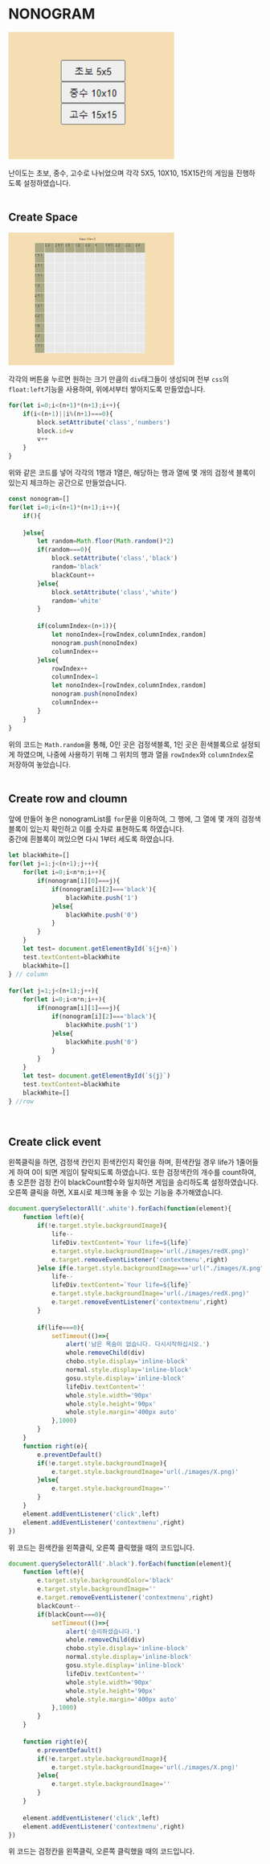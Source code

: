 # NONOGRAM
<img src="./readmeImages/2.PNG" width="330px">

난이도는 초보, 중수, 고수로 나뉘었으며 각각 5X5, 10X10, 15X15칸의 게임을 진행하도록 설정하였습니다.  
<br>

## Create Space
<img src="./readmeImages/1.PNG" width="330px">  

각각의 버튼을 누르면 원하는 크기 만큼의 `div`태그들이 생성되며 전부 `css`의 `float:left`기능을 사용하여, 위에서부터 쌓아지도록 만들었습니다.
```js
for(let i=0;i<(n+1)*(n+1);i++){
    if(i<(n+1)||i%(n+1)===0){
        block.setAttribute('class','numbers')
        block.id=v
        v++
    }
}
```
위와 같은 코드를 넣어 각각의 1행과 1열은, 해당하는 행과 열에 몇 개의 검정색 블록이 있는지 체크하는 공간으로 만들었습니다.
```js
const nonogram=[]
for(let i=0;i<(n+1)*(n+1);i++){
    if(){

    }else{
        let random=Math.floor(Math.random()*2)
        if(random===0){
            block.setAttribute('class','black')
            random='black'
            blackCount++
        }else{
            block.setAttribute('class','white')
            random='white'
        }

        if(columnIndex<(n+1)){
            let nonoIndex=[rowIndex,columnIndex,random]
            nonogram.push(nonoIndex)
            columnIndex++
        }else{
            rowIndex++
            columnIndex=1
            let nonoIndex=[rowIndex,columnIndex,random]
            nonogram.push(nonoIndex)
            columnIndex++
        }
    }
}
```
위의 코드는 `Math.random`을 통해, 0인 곳은 검정색블록, 1인 곳은 흰색블록으로 설정되게 하였으며, 나중에 사용하기 위해 그 위치의 행과 열을 `rowIndex`와 `columnIndex`로 저장하여 놓았습니다.  
<br>

## Create row and cloumn
앞에 만들어 놓은 nonogramList를 `for`문을 이용하여, 그 행에, 그 열에 몇 개의 검정색 블록이 있는지 확인하고 이를 숫자로 표현하도록 하였습니다.  
중간에 흰블록이 껴있으면 다시 1부터 세도록 하였습니다.
```js
let blackWhite=[]
for(let j=1;j<(n+1);j++){
    for(let i=0;i<n*n;i++){
        if(nonogram[i][0]===j){
            if(nonogram[i][2]==='black'){
                blackWhite.push('1')
            }else{
                blackWhite.push('0')
            }
        }
    }
    let test= document.getElementById(`${j+n}`)
    test.textContent=blackWhite
    blackWhite=[]
} // column

for(let j=1;j<(n+1);j++){
    for(let i=0;i<n*n;i++){
        if(nonogram[i][1]===j){
            if(nonogram[i][2]==='black'){
                blackWhite.push('1')
            }else{
                blackWhite.push('0')
            }
        }
    }
    let test= document.getElementById(`${j}`)
    test.textContent=blackWhite
    blackWhite=[]
} //row
```  
<br>

## Create click event
왼쪽클릭을 하면, 검정색 칸인지 흰색칸인지 확인을 하며, 흰색칸일 경우 life가 1줄어들게 하여 0이 되면 게임이 탈락되도록 하였습니다. 또한 검정색칸의 개수를 count하여, 총 오픈한 검정 칸이 blackCount함수와 일치하면 게임을 승리하도록 설정하였습니다.  
오른쪽 클릭을 하면, X표시로 체크해 놓을 수 있는 기능을 추가해였습니다.

```js
document.querySelectorAll('.white').forEach(function(element){
    function left(e){
        if(!e.target.style.backgroundImage){
            life--
            lifeDiv.textContent=`Your life=${life}`
            e.target.style.backgroundImage='url(./images/redX.png)'
            e.target.removeEventListener('contextmenu',right)
        }else if(e.target.style.backgroundImage==='url("./images/X.png")'){
            life--
            lifeDiv.textContent=`Your life=${life}`
            e.target.style.backgroundImage='url(./images/redX.png)'
            e.target.removeEventListener('contextmenu',right)
        }
            
        if(life===0){
            setTimeout(()=>{
                alert('남은 목숨이 없습니다. 다시시작하십시오.')
                whole.removeChild(div)
                chobo.style.display='inline-block'
                normal.style.display='inline-block'
                gosu.style.display='inline-block'
                lifeDiv.textContent=''
                whole.style.width='90px'
                whole.style.height='90px'
                whole.style.margin='400px auto'
            },1000)
        }
    }
    function right(e){
        e.preventDefault()
        if(!e.target.style.backgroundImage){
            e.target.style.backgroundImage='url(./images/X.png)'
        }else{
            e.target.style.backgroundImage=''
        }
    }
    element.addEventListener('click',left)
    element.addEventListener('contextmenu',right)
})
```
위 코드는 흰색칸을 왼쪽클릭, 오른쪽 클릭했을 때의 코드입니다.

```js
document.querySelectorAll('.black').forEach(function(element){
    function left(e){
        e.target.style.backgroundColor='black'
        e.target.style.backgroundImage=''
        e.target.removeEventListener('contextmenu',right)
        blackCount--
        if(blackCount===0){
            setTimeout(()=>{
                alert('승리하셨습니다.')
                whole.removeChild(div)
                chobo.style.display='inline-block'
                normal.style.display='inline-block'
                gosu.style.display='inline-block'
                lifeDiv.textContent=''
                whole.style.width='90px'
                whole.style.height='90px'
                whole.style.margin='400px auto'
            },1000)
        }
    }
    
    function right(e){
        e.preventDefault()
        if(!e.target.style.backgroundImage){
            e.target.style.backgroundImage='url(./images/X.png)'
        }else{
            e.target.style.backgroundImage=''
        }
    }

    element.addEventListener('click',left)
    element.addEventListener('contextmenu',right)
})
```
위 코드는 검정칸을 왼쪽클릭, 오른쪽 클릭했을 때의 코드입니다.